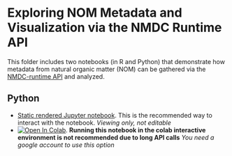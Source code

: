 # Exploring NOM Metadata and Visualization via the NMDC Runtime API

This folder includes two notebooks (in R and Python) that demonstrate how metadata from natural organic matter (NOM) can be gathered via the [NMDC-runtime API](https://api.microbiomedata.org/docs) and analyzed.

## Python
- [Static rendered Jupyter notebook](https://nbviewer.org/github/microbiomedata/nmdc_notebooks/blob/main/NOM_visualizations/python/nom_data.ipynb). This is the recommended way to interact with the notebook. _Viewing only, not editable_
- [![Open In Colab](https://colab.research.google.com/assets/colab-badge.svg)](https://colab.research.google.com/github/microbiomedata/nmdc_notebooks/blob/main/NOM_visualizations/python/nom_data.ipynb). **Running this notebook in the colab interactive environment is not recommended due to long API calls** _You need a google account to use this option_